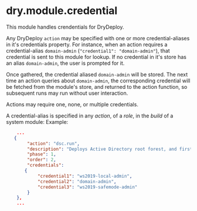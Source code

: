 # dry.module.credential

This module handles crendentials for DryDeploy. 

Any DryDeploy `action` may be specified with one or more credential-aliases in it's credentials property. For instance, when an action requires a credential-alias `domain-admin` (`"credential1": "domain-admin"`), that credential is sent to this module for lookup. If no credential in it's store has an alias `domain-admin`, the user is prompted for it. 

Once gathered, the credential aliased `domain-admin` will be stored. The next time an action queries about `domain-admin`, the corresponding credential will be fetched from the module's store, and returned to the action function, so subsequent runs may run without user interaction.

Actions may require one, none, or multiple credentials.  

A credential-alias is specified in any *action*, of a *role*, in the *build* of a system module: 
Example: 
```json
    ...
   {
        "action": "dsc.run",
        "description": "Deploys Active Directory root forest, and first domain controller",
        "phase": 1,
        "order": 2,
        "credentials": 
       {
            "credential1": "ws2019-local-admin",
            "credential2": "domain-admin",
            "credential3": "ws2019-safemode-admin"
        }
    },
    ...
```